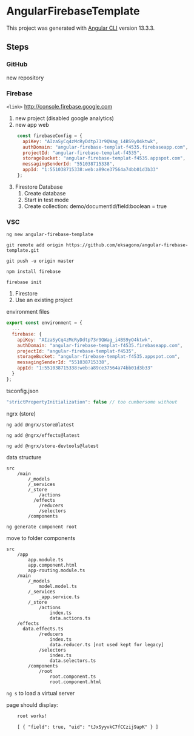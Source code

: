 # AngularFirebaseTemplate

This project was generated with [Angular CLI](https://github.com/angular/angular-cli) version 13.3.3.

## Steps

### GitHub

new repository

### Firebase

`<link>` <http://console.firebase.google.com>

1. new project (disabled google analytics)
2. new app web
```javascript
    const firebaseConfig = {
      apiKey: "AIzaSyCq4zMcRyDdtp73r9QWag_i4BS9yO4ktwk",
      authDomain: "angular-firebase-templat-f4535.firebaseapp.com",
      projectId: "angular-firebase-templat-f4535",
      storageBucket: "angular-firebase-templat-f4535.appspot.com",
      messagingSenderId: "551038715338",
      appId: "1:551038715338:web:a89ce37564a74bb01d3b33"
    };
```
3. Firestore Database
	1. Create database
	2. Start in test mode
	3. Create collection: demo/documentId/field:boolean = true

### VSC

`ng new angular-firebase-template`

`git remote add origin https://github.com/eksagono/angular-firebase-template.git`

`git push -u origin master`

`npm install firebase`

`firebase init`

1. Firestore
2. Use an existing project

environment files

```javascript
export const environment = {
  ...
  firebase: {
    apiKey: "AIzaSyCq4zMcRyDdtp73r9QWag_i4BS9yO4ktwk",
    authDomain: "angular-firebase-templat-f4535.firebaseapp.com",
    projectId: "angular-firebase-templat-f4535",
    storageBucket: "angular-firebase-templat-f4535.appspot.com",
    messagingSenderId: "551038715338",
    appId: "1:551038715338:web:a89ce37564a74bb01d3b33"
  }
};
```

tsconfig.json

```javascript
"strictPropertyInitialization": false // too cumbersome without
```

ngrx (store)

`ng add @ngrx/store@latest`

`ng add @ngrx/effects@latest`

`ng add @ngrx/store-devtools@latest`

data structure

	src
		/main
			/_models
			/_services
			/_store
				/actions
			  /effects
				/reducers
				/selectors
			/components

`ng generate component root`

move to folder components

	src
		/app
			app.module.ts
			app.component.html
			app-routing.module.ts
		/main
			/_models
				model.model.ts
			/_services
				_app.service.ts
			/_store
				/actions
					index.ts
					data.actions.ts
        /effects
          data.effects.ts
				/reducers
					index.ts
					data.reducer.ts [not used kept for legacy]
				/selectors
					index.ts
					data.selectors.ts
			/components
				/root
					root.component.ts
					root.component.html

`ng s` to load a virtual server

page should display:

```html
    root works!

    [ { "field": true, "uid": "tJxSyyvkC7fCCzij9apK" } ]
```